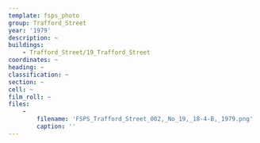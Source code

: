 ```yaml
---
template: fsps_photo
group: Trafford_Street
year: '1979'
description: ~
buildings:
    - Trafford_Street/19_Trafford_Street
coordinates: ~
heading: ~
classification: ~
section: ~
cell: ~
film_roll: ~
files:
    -
        filename: 'FSPS_Trafford_Street_002,_No_19,_18-4-B,_1979.png'
        caption: ''
---
```

